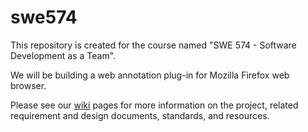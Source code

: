 # swe574
This repository is created for the course named "SWE 574 - Software Development as a Team".

We will be building a web annotation plug-in for Mozilla Firefox web browser.

Please see our <a href="https://github.com/swe574-group2/swe574/wiki">wiki</a> pages for more information on the project, related requirement and design documents, standards, and resources.
